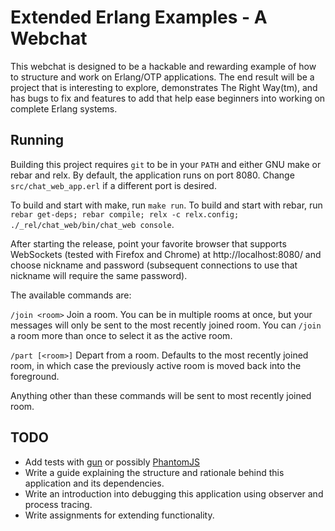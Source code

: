 Extended Erlang Examples - A Webchat
====================================

This webchat is designed to be a hackable and rewarding example of how to
structure and work on Erlang/OTP applications. The end result will be a project
that is interesting to explore, demonstrates The Right Way(tm), and has bugs to
fix and features to add that help ease beginners into working on complete
Erlang systems.

Running
-------

Building this project requires `git` to be in your `PATH` and either GNU make
or rebar and relx. By default, the application runs on port 8080. Change
`src/chat_web_app.erl` if a different port is desired.

To build and start with make, run `make run`. To build and start with rebar,
run `rebar get-deps; rebar compile; relx -c relx.config;
./_rel/chat_web/bin/chat_web console`.

After starting the release, point your favorite browser that supports
WebSockets (tested with Firefox and Chrome) at http://localhost:8080/ and
choose nickname and password (subsequent connections to use that nickname will
require the same password).

The available commands are:

`/join <room>` Join a room. You can be in multiple rooms at once, but your
messages will only be sent to the most recently joined room. You can `/join` a
room more than once to select it as the active room.

`/part [<room>]` Depart from a room. Defaults to the most recently joined room,
in which case the previously active room is moved back into the foreground.

Anything other than these commands will be sent to most recently joined room.


TODO
----

* Add tests with [gun](https://www.github.com/ninenines/gun) or possibly
  [PhantomJS](http://phantomjs.org)
* Write a guide explaining the structure and rationale behind this application
  and its dependencies.
* Write an introduction into debugging this application using observer and
  process tracing.
* Write assignments for extending functionality.
